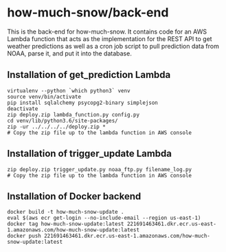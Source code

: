 how-much-snow/back-end
===

This is the back-end for how-much-snow. It contains code for an AWS Lambda
function that acts as the implementation for the REST API to get weather 
predictions as well as a cron job script to pull prediction data from NOAA,
parse it, and put it into the database.

Installation of get_prediction Lambda
---

    virtualenv --python `which python3` venv
    source venv/bin/activate
    pip install sqlalchemy psycopg2-binary simplejson
    deactivate
    zip deploy.zip lambda_function.py config.py
    cd venv/lib/python3.6/site-packages/
    zip -ur ../../../../deploy.zip *
    # Copy the zip file up to the lambda function in AWS console

Installation of trigger_update Lambda
---

    zip deploy.zip trigger_update.py noaa_ftp.py filename_log.py
    # Copy the zip file up to the lambda function in AWS console

Installation of Docker backend
---

    docker build -t how-much-snow-update .
    eval $(aws ecr get-login --no-include-email --region us-east-1)
    docker tag how-much-snow-update:latest 221691463461.dkr.ecr.us-east-1.amazonaws.com/how-much-snow-update:latest
    docker push 221691463461.dkr.ecr.us-east-1.amazonaws.com/how-much-snow-update:latest


